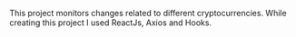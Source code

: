 This project monitors changes related to different cryptocurrencies. While creating this project I used ReactJs, Axios and Hooks.
